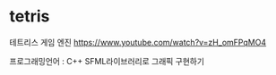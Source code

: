 # tetris

테트리스 게임 엔진
https://www.youtube.com/watch?v=zH_omFPqMO4 

프로그래밍언어 : C++
SFML라이브러리로 그래픽 구현하기 
